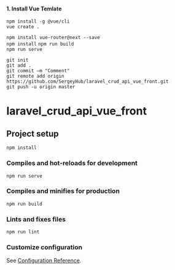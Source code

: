 
#### 1. Install Vue Temlate
  
`npm install -g @vue/cli`  
`vue create .`  

`npm install vue-router@next --save`   
`npm install`
`npm run build`     
`npm run serve`   

`git init`  
`git add .`  
`git commit –m "Comment"`  
`git remote add origin https://github.com/SergeyHub/laravel_crud_api_vue_front.git`    
`git push -u origin master`  


# laravel_crud_api_vue_front

## Project setup
```
npm install
```

### Compiles and hot-reloads for development
```
npm run serve
```

### Compiles and minifies for production
```
npm run build
```

### Lints and fixes files
```
npm run lint
```

### Customize configuration
See [Configuration Reference](https://cli.vuejs.org/config/).
